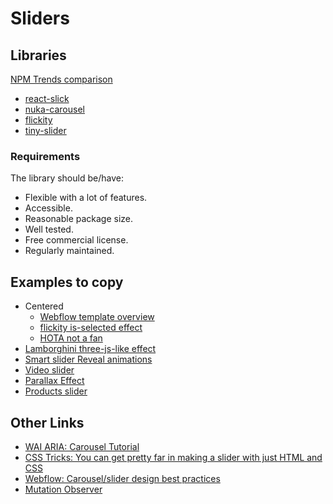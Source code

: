 # Sliders

## Libraries

[NPM Trends comparison](https://www.npmtrends.com/react-slick-vs-tiny-slider-vs-flickity-vs-react-swipe-vs-react-slider-vs-nuka-carousel-vs-react-responsive-carousel)

- [react-slick](https://github.com/akiran/react-slick)
- [nuka-carousel](https://github.com/FormidableLabs/nuka-carousel)
- [flickity](https://flickity.metafizzy.co)
- [tiny-slider](https://github.com/ganlanyuan/tiny-slider#readme)

### Requirements

The library should be/have:

- Flexible with a lot of features.
- Accessible.
- Reasonable package size.
- Well tested.
- Free commercial license.
- Regularly maintained.

## Examples to copy

- Centered
  - [Webflow template overview](https://webflow.com/templates/html/studies-education-website-template)
  - [flickity is-selected effect](https://codepen.io/desandro/pen/jEpxqJ)
  - [HOTA not a fan](https://hota.com.au/)
- [Lamborghini three-js-like effect](https://www.lamborghini.com/en-en/)
- [Smart slider Reveal animations](https://smartslider3.com/layer-slider-template/)
- [Video slider](https://theenglishbus.com/)
- [Parallax Effect](https://themes.themegoods.com/hoteller/beach/)
- [Products slider]()

## Other Links

- [WAI ARIA: Carousel Tutorial](https://www.w3.org/WAI/tutorials/carousels/)
- [CSS Tricks: You can get pretty far in making a slider with just HTML and CSS](https://css-tricks.com/can-get-pretty-far-making-slider-just-html-css/)
- [Webflow: Carousel/slider design best practices](https://webflow.com/blog/carousel-slider-design-best-practices)
- [Mutation Observer](https://developer.mozilla.org/en-US/docs/Web/API/MutationObserver)
